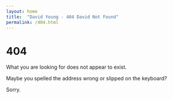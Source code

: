 ```yaml
---
layout: home
title:  "David Young - 404 David Not Found"
permalink: /404.html
---
```

# 404
What you are looking for does not appear to exist.

Maybe you spelled the address wrong or slipped on the keyboard?

Sorry.